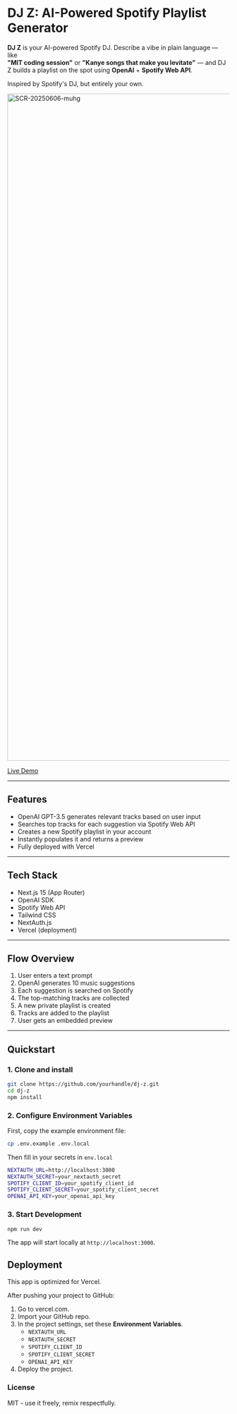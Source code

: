 # DJ Z: AI-Powered Spotify Playlist Generator

**DJ Z** is your AI-powered Spotify DJ. Describe a vibe in plain language — like  
**"MIT coding session"** or **"Kanye songs that make you levitate"** — and DJ Z builds a playlist on the spot using **OpenAI** + **Spotify Web API**.

Inspired by Spotify's DJ, but entirely your own.


<img width="1512" alt="SCR-20250606-muhg" src="https://github.com/user-attachments/assets/2aa97d3e-d2e6-4c74-b35e-4af5dee94d01" />



[Live Demo](https://prompt-playlist.vercel.app)

---

## Features

- OpenAI GPT-3.5 generates relevant tracks based on user input  
- Searches top tracks for each suggestion via Spotify Web API  
- Creates a new Spotify playlist in your account  
- Instantly populates it and returns a preview  
- Fully deployed with Vercel  

---

## Tech Stack

- Next.js 15 (App Router)  
- OpenAI SDK  
- Spotify Web API  
- Tailwind CSS  
- NextAuth.js  
- Vercel (deployment)  

---

## Flow Overview

1. User enters a text prompt  
2. OpenAI generates 10 music suggestions  
3. Each suggestion is searched on Spotify  
4. The top-matching tracks are collected  
5. A new private playlist is created  
6. Tracks are added to the playlist  
7. User gets an embedded preview  

---

## Quickstart

### 1. Clone and install

```bash
git clone https://github.com/yourhandle/dj-z.git
cd dj-z
npm install
```

### 2. Configure Environment Variables

First, copy the example environment file:

```bash
cp .env.example .env.local
```

Then fill in your secrets in `env.local`

```bash
NEXTAUTH_URL=http://localhost:3000
NEXTAUTH_SECRET=your_nextauth_secret
SPOTIFY_CLIENT_ID=your_spotify_client_id
SPOTIFY_CLIENT_SECRET=your_spotify_client_secret
OPENAI_API_KEY=your_openai_api_key
```

### 3. Start Development

```bash
npm run dev
```

The app will start locally at `http://localhost:3000`.


## Deployment 

This app is optimized for Vercel.

After pushing your project to GitHub:

1. Go to vercel.com.
2. Import your GitHub repo.
3. In the project settings, set these **Environment Variables**.
    - `NEXTAUTH_URL`  
    - `NEXTAUTH_SECRET` 
    - `SPOTIFY_CLIENT_ID`  
    - `SPOTIFY_CLIENT_SECRET`  
    - `OPENAI_API_KEY`
4. Deploy the project.

### License

MIT - use it freely, remix respectfully.

   





